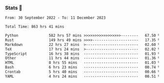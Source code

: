 ### Stats 👋
<!--START_SECTION:waka-->

```txt
From: 30 September 2022 - To: 11 December 2023

Total Time: 863 hrs 41 mins

Python              582 hrs 57 mins >>>>>>>>>>>>>>>>>--------   67.50 %
Rust                149 hrs 49 mins >>>>---------------------   17.35 %
Markdown            22 hrs 27 mins  >------------------------   02.60 %
TeX                 17 hrs 24 mins  >------------------------   02.02 %
TypeScript          16 hrs 38 mins  -------------------------   01.93 %
Other               11 hrs 44 mins  -------------------------   01.36 %
HTML                8 hrs 55 mins   -------------------------   01.03 %
Bash                6 hrs 23 mins   -------------------------   00.74 %
Crontab             5 hrs 40 mins   -------------------------   00.66 %
YAML                4 hrs 24 mins   -------------------------   00.51 %
```

<!--END_SECTION:waka-->

<!--
**buhaytza2005/buhaytza2005** is a ✨ _special_ ✨ repository because its `README.md` (this file) appears on your GitHub profile.

Here are some ideas to get you started:

- 🔭 I’m currently working on ...
- 🌱 I’m currently learning ...
- 👯 I’m looking to collaborate on ...
- 🤔 I’m looking for help with ...
- 💬 Ask me about ...
- 📫 How to reach me: ...
- 😄 Pronouns: ...
- ⚡ Fun fact: ...
-->


